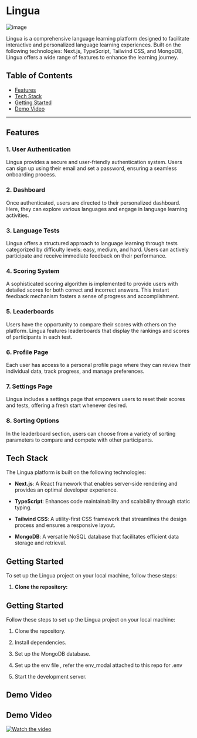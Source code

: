 # Lingua


![image](https://github.com/RishabhGithub7348/Language_Learning_Game/assets/75687649/0b61e997-7545-4ff8-b41e-f327b8cda70e)


Lingua is a comprehensive language learning platform designed to facilitate interactive and personalized language learning experiences. Built on the following technologies: Next.js, TypeScript, Tailwind CSS, and MongoDB, Lingua offers a wide range of features to enhance the learning journey.

## Table of Contents

- [Features](#features)
- [Tech Stack](#tech-stack)
- [Getting Started](#getting-started)
- [Demo Video](#demo-video)

---

## Features

### 1. User Authentication

Lingua provides a secure and user-friendly authentication system. Users can sign up using their email and set a password, ensuring a seamless onboarding process.

### 2. Dashboard

Once authenticated, users are directed to their personalized dashboard. Here, they can explore various languages and engage in language learning activities.

### 3. Language Tests

Lingua offers a structured approach to language learning through tests categorized by difficulty levels: easy, medium, and hard. Users can actively participate and receive immediate feedback on their performance.

### 4. Scoring System

A sophisticated scoring algorithm is implemented to provide users with detailed scores for both correct and incorrect answers. This instant feedback mechanism fosters a sense of progress and accomplishment.

### 5. Leaderboards

Users have the opportunity to compare their scores with others on the platform. Lingua features leaderboards that display the rankings and scores of participants in each test.

### 6. Profile Page

Each user has access to a personal profile page where they can review their individual data, track progress, and manage preferences.

### 7. Settings Page

Lingua includes a settings page that empowers users to reset their scores and tests, offering a fresh start whenever desired.

### 8. Sorting Options

In the leaderboard section, users can choose from a variety of sorting parameters to compare and compete with other participants.

## Tech Stack

The Lingua platform is built on the following technologies:

- **Next.js**: A React framework that enables server-side rendering and provides an optimal developer experience.

- **TypeScript**: Enhances code maintainability and scalability through static typing.

- **Tailwind CSS**: A utility-first CSS framework that streamlines the design process and ensures a responsive layout.

- **MongoDB**: A versatile NoSQL database that facilitates efficient data storage and retrieval.

## Getting Started

To set up the Lingua project on your local machine, follow these steps:

1. **Clone the repository:**



## Getting Started

Follow these steps to set up the Lingua project on your local machine:

1. Clone the repository.

2. Install dependencies.
  
3. Set up the MongoDB database.

4. Set up the env file , refer the env_modal attached to this repo for .env

5. Start the development server.


 
## Demo Video


## Demo Video

[![Watch the video](https://res.cloudinary.com/ds2fe7xai/image/upload/v1694052029/upload_a38tfe.png
)](https://www.youtube.com/watch?v=G87bmzfGZEU)


